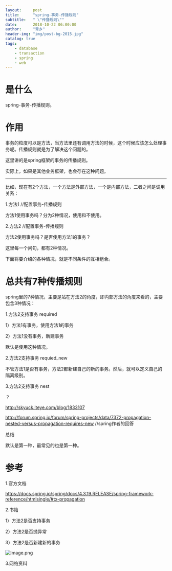 ```yaml
---
layout:     post
title:      "spring-事务-传播规则"
subtitle:   " \"传播规则\""
date:       2018-10-22 06:00:00
author:     "青乡"
header-img: "img/post-bg-2015.jpg"
catalog: true
tags:
    - database
    - transaction
    - spring
    - web
---
```


# 是什么

spring-事务-传播规则。

# 作用

事务的粒度可以是方法，当方法里还有调用方法的时候，这个时候应该怎么处理事务呢。传播规则就是为了解决这个问题的。

这里讲的是spring框架的事务的传播规则。

实际上，如果是其他业务框架，也会存在这种问题。

---

比如，现在有2个方法，一个方法是外部方法，一个是内部方法，二者之间是调用关系：

1.方法1 //配置事务-传播规则

方法1使用事务吗？分为2种情况，使用和不使用。

2.方法2 //配置事务-传播规则

方法2使用事务吗？是否使用方法1的事务？

这里每一个问句，都有2种情况。

下面将要介绍的各种情况，就是不同条件的互相组合。

# 总共有7种传播规则

spring里的7种情况，主要是站在方法2的角度，即内部方法的角度来看的，主要包含3种情况：

1.方法2支持事务 required

1）方法1有事务，使用方法1的事务  

2）方法1没有事务，新建事务  

默认是使用这种情况。

2.方法2支持事务 requied_new

不管方法1是否有事务，方法2都新建自己的新的事务。然后，就可以定义自己的隔离级别。

3.方法2支持事务 nest

？

http://skyuck.iteye.com/blog/1833107

http://forum.spring.io/forum/spring-projects/data/7372-propagation-nested-versus-propagation-requires-new //spring作者的回答

总结

默认是第一种，最常见的也是第一种。

# 参考

1.官方文档

https://docs.spring.io/spring/docs/4.3.19.RELEASE/spring-framework-reference/htmlsingle/#tx-propagation

2.书籍

1）方法2是否支持事务

2）方法2是否抛异常

3）方法2是否新建新的事务

![image.png](https://upload-images.jianshu.io/upload_images/6367548-a382d4790cef94bf.png?imageMogr2/auto-orient/strip%7CimageView2/2/w/1240)


3.网络资料
